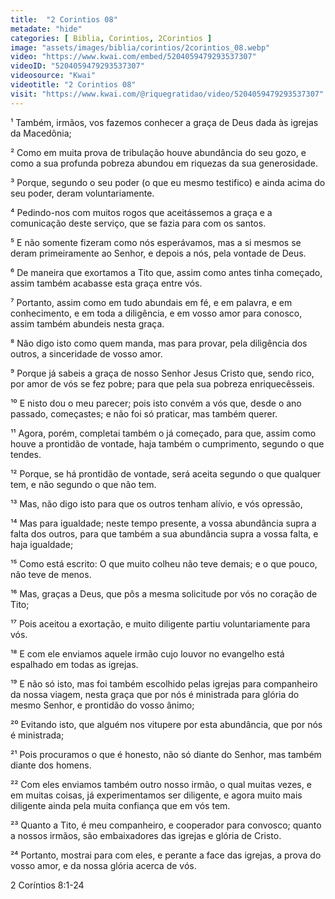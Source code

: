 ```yaml
---
title:  "2 Corintios 08"
metadate: "hide"
categories: [ Biblia, Corintios, 2Corintios ]
image: "assets/images/biblia/corintios/2corintios_08.webp"
video: "https://www.kwai.com/embed/5204059479293537307"
videoID: "5204059479293537307"
videosource: "Kwai"
videotitle: "2 Corintios 08"
visit: "https://www.kwai.com/@riquegratidao/video/5204059479293537307"
---
```





¹ Também, irmãos, vos fazemos conhecer a graça de Deus dada às igrejas da Macedônia;

² Como em muita prova de tribulação houve abundância do seu gozo, e como a sua profunda pobreza abundou em riquezas da sua generosidade.

³ Porque, segundo o seu poder (o que eu mesmo testifico) e ainda acima do seu poder, deram voluntariamente.

⁴ Pedindo-nos com muitos rogos que aceitássemos a graça e a comunicação deste serviço, que se fazia para com os santos.

⁵ E não somente fizeram como nós esperávamos, mas a si mesmos se deram primeiramente ao Senhor, e depois a nós, pela vontade de Deus.

⁶ De maneira que exortamos a Tito que, assim como antes tinha começado, assim também acabasse esta graça entre vós.

⁷ Portanto, assim como em tudo abundais em fé, e em palavra, e em conhecimento, e em toda a diligência, e em vosso amor para conosco, assim também abundeis nesta graça.

⁸ Não digo isto como quem manda, mas para provar, pela diligência dos outros, a sinceridade de vosso amor.

⁹ Porque já sabeis a graça de nosso Senhor Jesus Cristo que, sendo rico, por amor de vós se fez pobre; para que pela sua pobreza enriquecêsseis.

¹⁰ E nisto dou o meu parecer; pois isto convém a vós que, desde o ano passado, começastes; e não foi só praticar, mas também querer.

¹¹ Agora, porém, completai também o já começado, para que, assim como houve a prontidão de vontade, haja também o cumprimento, segundo o que tendes.

¹² Porque, se há prontidão de vontade, será aceita segundo o que qualquer tem, e não segundo o que não tem.

¹³ Mas, não digo isto para que os outros tenham alívio, e vós opressão,

¹⁴ Mas para igualdade; neste tempo presente, a vossa abundância supra a falta dos outros, para que também a sua abundância supra a vossa falta, e haja igualdade;

¹⁵ Como está escrito: O que muito colheu não teve demais; e o que pouco, não teve de menos.

¹⁶ Mas, graças a Deus, que pôs a mesma solicitude por vós no coração de Tito;

¹⁷ Pois aceitou a exortação, e muito diligente partiu voluntariamente para vós.

¹⁸ E com ele enviamos aquele irmão cujo louvor no evangelho está espalhado em todas as igrejas.

¹⁹ E não só isto, mas foi também escolhido pelas igrejas para companheiro da nossa viagem, nesta graça que por nós é ministrada para glória do mesmo Senhor, e prontidão do vosso ânimo;

²⁰ Evitando isto, que alguém nos vitupere por esta abundância, que por nós é ministrada;

²¹ Pois procuramos o que é honesto, não só diante do Senhor, mas também diante dos homens.

²² Com eles enviamos também outro nosso irmão, o qual muitas vezes, e em muitas coisas, já experimentamos ser diligente, e agora muito mais diligente ainda pela muita confiança que em vós tem.

²³ Quanto a Tito, é meu companheiro, e cooperador para convosco; quanto a nossos irmãos, são embaixadores das igrejas e glória de Cristo.

²⁴ Portanto, mostrai para com eles, e perante a face das igrejas, a prova do vosso amor, e da nossa glória acerca de vós. 



2 Coríntios 8:1-24

